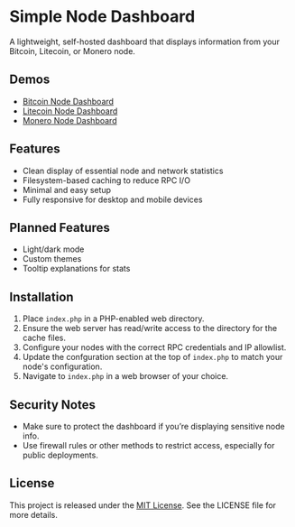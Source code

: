 # Simple Node Dashboard

A lightweight, self-hosted dashboard that displays information from your Bitcoin, Litecoin, or Monero node.


## Demos

- [Bitcoin Node Dashboard](https://btc.librenode.com/dashboard)
- [Litecoin Node Dashboard](https://ltc.librenode.com/dashboard)
- [Monero Node Dashboard](https://xmr.librenode.com/dashboard)


## Features

- Clean display of essential node and network statistics
- Filesystem-based caching to reduce RPC I/O
- Minimal and easy setup
- Fully responsive for desktop and mobile devices


## Planned Features

- Light/dark mode
- Custom themes
- Tooltip explanations for stats


## Installation

1. Place `index.php` in a PHP-enabled web directory.
2. Ensure the web server has read/write access to the directory for the cache files.
3. Configure your nodes with the correct RPC credentials and IP allowlist.
4. Update the confguration section at the top of `index.php` to match your node's configuration.
5. Navigate to `index.php` in a web browser of your choice.


## Security Notes

- Make sure to protect the dashboard if you’re displaying sensitive node info.
- Use firewall rules or other methods to restrict access, especially for public deployments.


## License

This project is released under the [MIT License](https://opensource.org/licenses/MIT). See the LICENSE file for more details.
